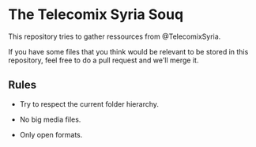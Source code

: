 # The Telecomix Syria Souq

This repository tries to gather ressources from @TelecomixSyria.

If you have some files that you think would be relevant to be stored in this repository, feel free to do a pull request and we'll merge it.

## Rules


- Try to respect the current folder hierarchy.

- No big media files.

- Only open formats.

